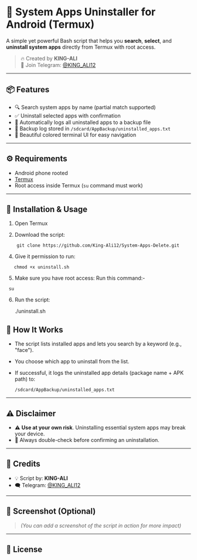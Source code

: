 # 🚀 System Apps Uninstaller for Android (Termux)

A simple yet powerful Bash script that helps you **search**, **select**, and **uninstall system apps** directly from Termux with root access.

> 🔥 Created by **KING-ALI**  
> 📢 Join Telegram: [@KING_ALI12](https://t.me/KING_ALI12)

---

## 📦 Features

- 🔍 Search system apps by name (partial match supported)
- ✅ Uninstall selected apps with confirmation
- 🧾 Automatically logs all uninstalled apps to a backup file
- 📁 Backup log stored in `/sdcard/AppBackup/uninstalled_apps.txt`
- 🎨 Beautiful colored terminal UI for easy navigation

---

## ⚙️ Requirements

- Android phone rooted
- [Termux](https://f-droid.org/en/packages/com.termux/)
- Root access inside Termux (`su` command must work)

---

## 🚀 Installation & Usage

1. Open Termux

2. Download the script:
  ```
      git clone https://github.com/King-Ali12/System-Apps-Delete.git
   ```

4. Give it permission to run:
```
   chmod +x uninstall.sh
```
5. Make sure you have root access:
   Run this command:-
  ```
   su
```
6. Run the script:

    ./uninstall.sh

## 📝 How It Works

* The script lists installed apps and lets you search by a keyword (e.g., "face").
* You choose which app to uninstall from the list.
* If successful, it logs the uninstalled app details (package name + APK path) to:

  ```
  /sdcard/AppBackup/uninstalled_apps.txt
  ```

---

## ⚠️ Disclaimer

* ⚠️ **Use at your own risk**. Uninstalling essential system apps may break your device.
* 🛑 Always double-check before confirming an uninstallation.

---

## 👑 Credits

* 💡 Script by: **KING-ALI**
* 🗨️ Telegram: [@KING_ALI12](https://t.me/KING_ALI12)

---

## 📸 Screenshot (Optional)

> *(You can add a screenshot of the script in action for more impact)*

---

## 📜 License
